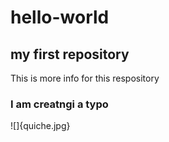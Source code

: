 # hello-world
## my first repository
This is more info for this respository

### I am creatngi a typo

![]{quiche.jpg}
